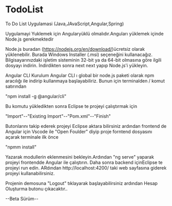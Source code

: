 # TodoList
To Do List Uygulamasi (Java,JAvaScript,Angular,Spring)


Uygulamayi Yuklemek için Angularyüklü olmalıdır.Anguları yüklemek içinde Node.js gerekmektedir

Node.js buradan (https://nodejs.org/en/download/)ücretsiz olarak yüklenebilir. 
Burada Windows Installer (.msi) seçeneğini kullanacağız. 
Bilgisayarınızdaki işletim sisteminin 32-bit ya da 64-bit olmasına göre ilgili dosyayı indirin.
İndirdikten sonra next next yapıp Node.js'i yükleyin.

Angular CLI Kurulum
Angular CLI ı global bir node.js paketi olarak npm  aracılığı ile indirip  kullanmaya başlayabiliriz. 
Bunun için terminalden / komut satırından

"npm install -g @angular/cli"

Bu komutu yükledikten sonra Eclipse te projeyi çalıştırmak için 

"Import"--"Existing Import"--"Pom.xml"--"Finish"

Butonlarını takip ederek projeyi Eclipse aktara bilirsiniz ardından frontend de Angular için
Vscode ile "Open Foulder" diyip proje forntend dosyasını açarak terminale ilk önce

"npmm install"

Yazarak modullerin eklenmesini bekleyin.Ardından "ng serve" yaparak projeyi frontendde Angular ile çalıştırın.
Daha sonra backend içinEclipse te projeyi run edin. ARdından http://localhost:4200/ taki web sayfasına giderek projeyi kullanabilirsiniz.

Projenin demosuna "Logout" tıklayarak başlayabilirsiniz ardından Hesap Oluşturma butonu çıkacaktır..

--Beta Sürüm--
